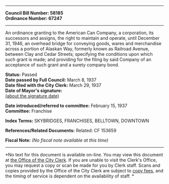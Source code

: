 * * * * *  
  
**Council Bill Number: [](#h0)[](#h2)58185**   
**Ordinance Number: 67247**  
  
* * * * *  
  
An ordinance granting to the American Can Company, a corporation, its successors and assigns, the right to maintain and operate, until December 31, 1946, an overhead bridge for conveying goods, wares and merchandise across a portion of Alaskan Way, formerly known as Railroad Avenue, between Clay and Cedar Streets; specifying the conditions upon which such grant is made; and providing for the filing by said Company of an acceptance of such grant and a surety company bond.  
  
**Status:** Passed   
**Date passed by Full Council:** March 8, 1937   
**Date filed with the City Clerk:** March 29, 1937   
**Date of Mayor's signature:**   
[(about the signature date)](/~public/approvaldate.htm)   
  
  
**Date introduced/referred to committee:** February 15, 1937   
**Committee:** Franchise   
  
**Index Terms:** SKYBRIDGES, FRANCHISES, BELLTOWN, DOWNTOWN  
  
**References/Related Documents:** Related: CF 153659  
  
**Fiscal Note:** *(No fiscal note available at this time)*  
  
* * * * *  
  
*No text for this document is available on-line. You may view this document at [the Office of the City Clerk](http://www.seattle.gov/leg/clerk/contactUs.htm). If you are unable to visit the Clerk's Office, you may request a copy or scan be made for you by Clerk staff. Scans and copies provided by the Office of the City Clerk are subject to [copy fees](http://clerk.seattle.gov/~public/clerkfees.htm), and the timing of service is dependent on the availability of staff. *  
  
  
